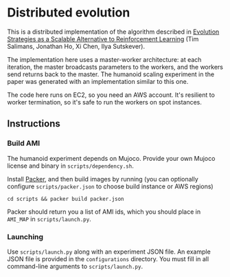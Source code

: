 # Distributed evolution

This is a distributed implementation of the algorithm described in [Evolution Strategies as a Scalable Alternative to Reinforcement Learning](https://arxiv.org/abs/1703.03864) (Tim Salimans, Jonathan Ho, Xi Chen, Ilya Sutskever).

The implementation here uses a master-worker architecture: at each iteration, the master broadcasts parameters to the workers, and the workers send returns back to the master. The humanoid scaling experiment in the paper was generated with an implementation similar to this one.

The code here runs on EC2, so you need an AWS account. It's resilient to worker termination, so it's safe to run the workers on spot instances.

## Instructions

### Build AMI
The humanoid experiment depends on Mujoco. Provide your own Mujoco license and binary in `scripts/dependency.sh`.

Install [Packer](https://www.packer.io/), and then build images by running (you can optionally configure `scripts/packer.json` to choose build instance or AWS regions)
```
cd scripts && packer build packer.json
```

Packer should return you a list of AMI ids, which you should place in `AMI_MAP` in `scripts/launch.py`.

### Launching
Use `scripts/launch.py` along with an experiment JSON file. An example JSON file is provided in the `configurations` directory. You must fill in all command-line arguments to `scripts/launch.py`.
